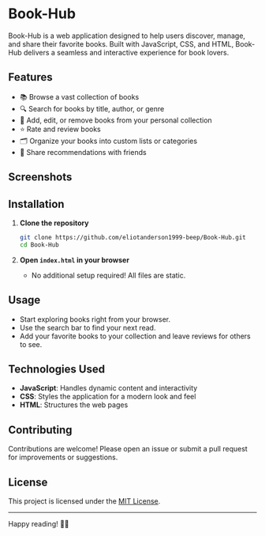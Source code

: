# Book-Hub

Book-Hub is a web application designed to help users discover, manage, and share their favorite books. Built with JavaScript, CSS, and HTML, Book-Hub delivers a seamless and interactive experience for book lovers.

## Features

- 📚 Browse a vast collection of books
- 🔍 Search for books by title, author, or genre
- 📝 Add, edit, or remove books from your personal collection
- ⭐ Rate and review books
- 🗂️ Organize your books into custom lists or categories
- 💬 Share recommendations with friends

## Screenshots

<!-- Add screenshots here by uploading images to your repo and linking them, e.g.:
![Home Page](assets/screenshots/home.png)
-->

## Installation

1. **Clone the repository**
   ```bash
   git clone https://github.com/eliotanderson1999-beep/Book-Hub.git
   cd Book-Hub
   ```

2. **Open `index.html` in your browser**
   - No additional setup required! All files are static.

## Usage

- Start exploring books right from your browser.
- Use the search bar to find your next read.
- Add your favorite books to your collection and leave reviews for others to see.

## Technologies Used

- **JavaScript**: Handles dynamic content and interactivity
- **CSS**: Styles the application for a modern look and feel
- **HTML**: Structures the web pages

## Contributing

Contributions are welcome! Please open an issue or submit a pull request for improvements or suggestions.

## License

This project is licensed under the [MIT License](LICENSE).

---

Happy reading! 📖✨
